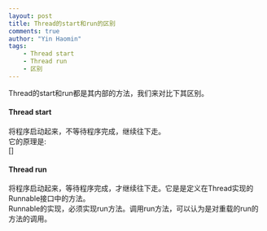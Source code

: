 ```yaml
---
layout: post
title: Thread的start和run的区别
comments: true
author: "Yin Haomin"
tags:
    - Thread start
    - Thread run
    - 区别
---
```


Thread的start和run都是其内部的方法，我们来对比下其区别。<br>

#### Thread start
将程序启动起来，不等待程序完成，继续往下走。<br>
它的原理是:<br>
[]<br>
#### Thread run
将程序启动起来，等待程序完成，才继续往下走。它是是定义在Thread实现的Runnable接口中的方法。<br>
Runnable的实现，必须实现run方法。调用run方法，可以认为是对重载的run的方法的调用。<br>
